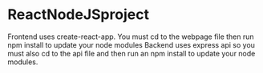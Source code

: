 # ReactNodeJSproject
Frontend uses create-react-app. You must cd to the webpage file then run npm install to update your node modules
Backend uses express api so you must also cd to the api file and then run an npm install to update your node modules.
